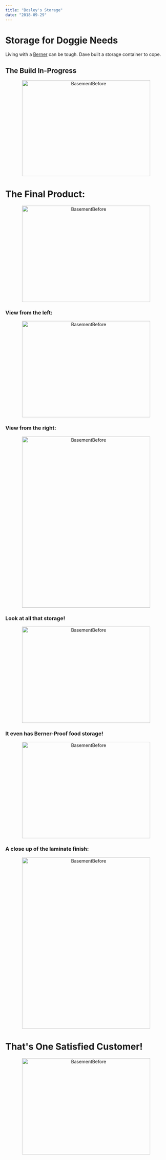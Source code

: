 ```yaml
---
title: "Bosley's Storage"
date: "2018-09-29"
---
```


# Storage for Doggie Needs

Living with a [Berner](https://www.instagram.com/boztheberner/) can be tough. Dave built a storage container to cope.

## The Build In-Progress

<center><img src="https://raw.githubusercontent.com/prp1277/daveswoodwork/master/src/img/BosleyStorage/SandedUnfinished.jpg"  alt="BasementBefore" width="400" height="299" /></center>

# The Final Product:

<center><img src="https://raw.githubusercontent.com/prp1277/daveswoodwork/master/src/img/BosleyStorage/FinalProduct.jpg"  alt="BasementBefore" width="400" height="300" /></center>

### View from the left:

<center><img src="https://raw.githubusercontent.com/prp1277/daveswoodwork/master/src/img/BosleyStorage/ViewLeft.jpg"  alt="BasementBefore" width="400" height="300" /></center>

### View from the right:

<center><img src="https://raw.githubusercontent.com/prp1277/daveswoodwork/master/src/img/BosleyStorage/ViewRight.jpg"  alt="BasementBefore" width="400" height="533" /></center>

### Look at all that storage!

<center><img src="https://raw.githubusercontent.com/prp1277/daveswoodwork/master/src/img/BosleyStorage/OpenStorage.jpg"  alt="BasementBefore" width="400" height="300" /></center>

### It even has Berner-Proof food storage!

<center><img src="https://raw.githubusercontent.com/prp1277/daveswoodwork/master/src/img/BosleyStorage/OpenDogFood.jpg"  alt="BasementBefore" width="400" height="300" /></center>

### A close up of the laminate finish:

<center><img src="https://raw.githubusercontent.com/prp1277/daveswoodwork/master/src/img/BosleyStorage/LaminateFinish.jpg"  alt="BasementBefore" width="400" height="533" /></center>

# That's One Satisfied Customer!

<center><img src="https://raw.githubusercontent.com/prp1277/daveswoodwork/master/src/img/BosleyStorage/HappyCustomer.jpg"  alt="BasementBefore" width="400" height="300" /></center>
